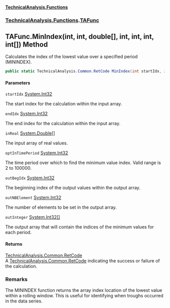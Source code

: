 #### [TechnicalAnalysis\.Functions](Atypical.TechnicalAnalysis.Functions.md 'Atypical\.TechnicalAnalysis\.Functions')
### [TechnicalAnalysis\.Functions](Atypical.TechnicalAnalysis.Functions.md#TechnicalAnalysis.Functions 'TechnicalAnalysis\.Functions').[TAFunc](TAFunc.md 'TechnicalAnalysis\.Functions\.TAFunc')

## TAFunc\.MinIndex\(int, int, double\[\], int, int, int, int\[\]\) Method

Calculates the index of the lowest value over a specified period \(MININDEX\)\.

```csharp
public static TechnicalAnalysis.Common.RetCode MinIndex(int startIdx, int endIdx, in double[] inReal, in int optInTimePeriod, ref int outBegIdx, ref int outNBElement, ref int[] outInteger);
```
#### Parameters

<a name='TechnicalAnalysis.Functions.TAFunc.MinIndex(int,int,double[],int,int,int,int[]).startIdx'></a>

`startIdx` [System\.Int32](https://docs.microsoft.com/en-us/dotnet/api/System.Int32 'System\.Int32')

The start index for the calculation within the input array\.

<a name='TechnicalAnalysis.Functions.TAFunc.MinIndex(int,int,double[],int,int,int,int[]).endIdx'></a>

`endIdx` [System\.Int32](https://docs.microsoft.com/en-us/dotnet/api/System.Int32 'System\.Int32')

The end index for the calculation within the input array\.

<a name='TechnicalAnalysis.Functions.TAFunc.MinIndex(int,int,double[],int,int,int,int[]).inReal'></a>

`inReal` [System\.Double](https://docs.microsoft.com/en-us/dotnet/api/System.Double 'System\.Double')[\[\]](https://docs.microsoft.com/en-us/dotnet/api/System.Array 'System\.Array')

The input array of real values\.

<a name='TechnicalAnalysis.Functions.TAFunc.MinIndex(int,int,double[],int,int,int,int[]).optInTimePeriod'></a>

`optInTimePeriod` [System\.Int32](https://docs.microsoft.com/en-us/dotnet/api/System.Int32 'System\.Int32')

The time period over which to find the minimum value index\. Valid range is 2 to 100000\.

<a name='TechnicalAnalysis.Functions.TAFunc.MinIndex(int,int,double[],int,int,int,int[]).outBegIdx'></a>

`outBegIdx` [System\.Int32](https://docs.microsoft.com/en-us/dotnet/api/System.Int32 'System\.Int32')

The beginning index of the output values within the output array\.

<a name='TechnicalAnalysis.Functions.TAFunc.MinIndex(int,int,double[],int,int,int,int[]).outNBElement'></a>

`outNBElement` [System\.Int32](https://docs.microsoft.com/en-us/dotnet/api/System.Int32 'System\.Int32')

The number of elements to be set in the output array\.

<a name='TechnicalAnalysis.Functions.TAFunc.MinIndex(int,int,double[],int,int,int,int[]).outInteger'></a>

`outInteger` [System\.Int32](https://docs.microsoft.com/en-us/dotnet/api/System.Int32 'System\.Int32')[\[\]](https://docs.microsoft.com/en-us/dotnet/api/System.Array 'System\.Array')

The output array that will contain the indices of the minimum values for each period\.

#### Returns
[TechnicalAnalysis\.Common\.RetCode](https://docs.microsoft.com/en-us/dotnet/api/TechnicalAnalysis.Common.RetCode 'TechnicalAnalysis\.Common\.RetCode')  
A [TechnicalAnalysis\.Common\.RetCode](https://docs.microsoft.com/en-us/dotnet/api/TechnicalAnalysis.Common.RetCode 'TechnicalAnalysis\.Common\.RetCode') indicating the success or failure of the calculation\.

### Remarks
The MININDEX function returns the array index location of the lowest value within a rolling window\.
This is useful for identifying when troughs occurred in the data series\.